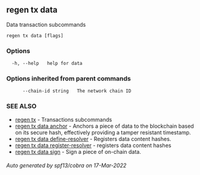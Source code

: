 ## regen tx data

Data transaction subcommands

```
regen tx data [flags]
```

### Options

```
  -h, --help   help for data
```

### Options inherited from parent commands

```
      --chain-id string   The network chain ID
```

### SEE ALSO

* [regen tx](regen_tx.md)	 - Transactions subcommands
* [regen tx data anchor](regen_tx_data_anchor.md)	 - Anchors a piece of data to the blockchain based on its secure hash, effectively providing a tamper resistant timestamp.
* [regen tx data define-resolver](regen_tx_data_define-resolver.md)	 - Registers data content hashes.
* [regen tx data register-resolver](regen_tx_data_register-resolver.md)	 - registers data content hashes
* [regen tx data sign](regen_tx_data_sign.md)	 - Sign a piece of on-chain data.

###### Auto generated by spf13/cobra on 17-Mar-2022
